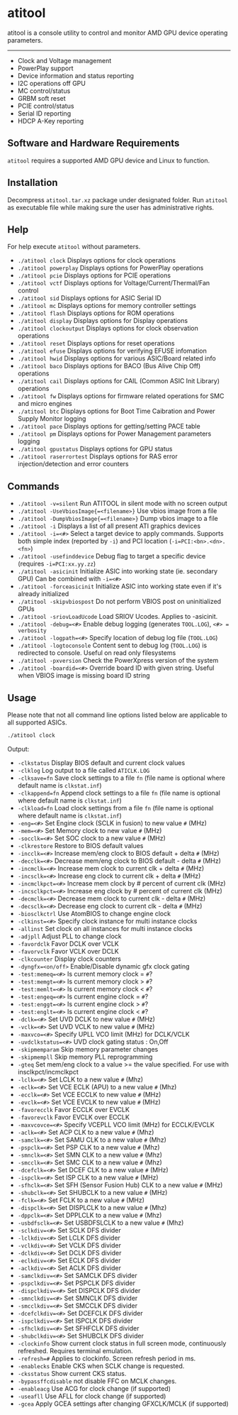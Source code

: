 # atitool

atitool is a console utility to control and monitor AMD GPU device operating parameters.

---

- Clock and Voltage management
- PowerPlay support
- Device information and status reporting
- I2C operations off GPU
- MC control/status
- GRBM soft reset
- PCIE control/status
- Serial ID reporting
- HDCP A-Key reporting

## Software and Hardware Requirements

`atitool` requires a supported AMD GPU device and Linux to function.

## Installation

Decompress `atitool.tar.xz` package under designated folder. Run `atitool` as executable file while making sure the user has administrative rights.

## Help

For help execute `atitool` without parameters.

- `./atitool clock` Displays options for clock operations
- `./atitool powerplay` Displays options for PowerPlay operations
- `./atitool pcie` Displays options for PCIE operations
- `./atitool vctf` Displays options for Voltage/Current/Thermal/Fan control
- `./atitool sid` Displays options for ASIC Serial ID
- `./atitool mc` Displays options for memory controller settings
- `./atitool flash` Displays options for ROM operations
- `./atitool display` Displays options for Display operations
- `./atitool clockoutput` Displays options for clock observation operations
- `./atitool reset` Displays options for reset operations
- `./atitool efuse` Displays options for verifying EFUSE infomation
- `./atitool hwid` Displays options for various ASIC/Board related info
- `./atitool baco` Displays options for BACO (Bus Alive Chip Off) operations
- `./atitool cail` Displays options for CAIL (Common ASIC Init Library) operations
- `./atitool fw` Displays options for firmware related operations for SMC and micro engines
- `./atitool btc` Displays options for Boot Time Caibration and Power Supply Monitor logging
- `./atitool pace` Displays options for getting/setting PACE table
- `./atitool pm` Displays options for Power Management parameters logging
- `./atitool gpustatus` Displays options for GPU status
- `./atitool raserrortest` Displays options for RAS error injection/detection and error counters

## Commands

- `./atitool -v=silent` Run ATITOOL in silent mode with no screen output
- `./atitool -UseVbiosImage{=<filename>}` Use vbios image from a file
- `./atitool -DumpVbiosImage{=<filename>}` Dump vbios image to a file
- `./atitool -i` Displays a list of all present ATI graphics devices
- `./atitool -i=<#>` Select a target device to apply commands. Supports both simple index (reported by `-i`) and PCI location (`-i=PCI:<bn>.<dn>.<fn>`)
- `./atitool -usefinddevice` Debug flag to target a specific device (requires `-i=PCI:xx.yy.zz`)
- `./atitool -asicinit` Initialize ASIC into working state (ie. secondary GPU) Can be combined with `-i=<#>`
- `./atitool -forceasicinit` Initialize ASIC into working state even if it's already initialized
- `./atitool -skipvbiospost` Do not perform VBIOS post on uninitialized GPUs
- `./atitool -sriovLoadUcode` Load SRIOV Ucodes. Applies to -asicinit.
- `./atitool -debug=<#>` Enable debug logging (generates `TOOL.LOG`), `<#> = verbosity`
- `./atitool -logpath=<#>` Specify location of debug log file (`TOOL.LOG`)
- `./atitool -logtoconsole` Content sent to debug log (`TOOL.LOG`) is redirected to console. Useful on read only filesystems
- `./atitool -pxversion` Check the PowerXpress version of the system
- `./atitool -boardid=<#>` Override board ID with given string. Useful when VBIOS image is missing board ID string

## Usage

Please note that not all command line options listed below are applicable to all supported ASICs.

```sh
./atitool clock
```

Output:

- `-clkstatus` Display BIOS default and current clock values
- `-clklog` Log output to a file called `ATICLK.LOG`
- `-clksave=fn` Save clock settings to a file `fn` (file name is optional where default name is `clkstat.inf`)
- `-clkappend=fn` Append clock settings to a file `fn` (file name is optional where default name is `clkstat.inf`)
- `-clkload=fn` Load clock settings from a file `fn` (file name is optional where default name is `clkstat.inf`)
- `-eng=<#>` Set Engine clock (SCLK in fusion) to new value `#` (MHz)
- `-mem=<#>` Set Memory clock to new value `#` (MHz)
- `-socclk=<#>` Set SOC clock to a new value `#` (MHz)
- `-clkrestore` Restore to BIOS default values
- `-incclk=<#>` Increase mem/eng clock to BIOS default + delta `#` (MHz)
- `-decclk=<#>` Decrease mem/eng clock to BIOS default - delta `#` (MHz)
- `-incmclk=<#>` Increase mem clock to current clk + delta `#` (MHz)
- `-incsclk=<#>` Increase eng clock to current clk + delta `#` (MHz)
- `-incmclkpct=<#>` Increase mem clock by # percent of current clk (MHz)
- `-incsclkpct=<#>` Increase eng clock by # percent of current clk (MHz)
- `-decmclk=<#>` Decrease mem clock to current clk - delta `#` (MHz)
- `-decsclk=<#>` Decrease eng clock to current clk - delta `#` (MHz)
- `-biosclkctrl` Use AtomBIOS to change engine clock
- `-clkinst=<#>` Specify clock instance for multi instance clocks
- `-allinst` Set clock on all instances for multi instance clocks
- `-adjpll` Adjust PLL to change clock
- `-favordclk` Favor DCLK over VCLK
- `-favorvclk` Favor VCLK over DCLK
- `-clkcounter` Display clock counters
- `-dyngfx=<on/off>` Enable/Disable dynamic gfx clock gating
- `-test:memeq=<#>` Is current memory clock = `#`?
- `-test:memgt=<#>` Is current memory clock > `#`?
- `-test:memlt=<#>` Is current memory clock < `#`?
- `-test:engeq=<#>` Is current engine clock = `#`?
- `-test:enggt=<#>` Is current engine clock > `#`?
- `-test:englt=<#>` Is current engine clock < `#`?
- `-dclk=<#>` Set UVD DCLK to new value `#` (MHz)
- `-vclk=<#>` Set UVD VCLK to new value `#` (MHz)
- `-maxvco=<#>` Specify UPLL VCO limit (MHz) for DCLK/VCLK
- `-uvdclkstatus=<#>`  UVD clock gating status : On,Off
- `-skipmemparam` Skip memory parameter changes
- `-skipmempll` Skip memory PLL reprogramming
- `-gteq` Set mem/eng clock to a value >= the value specified. For use with insclkpct/incmclkpct
- `-lclk=<#>` Set LCLK to a new value `#` (Mhz)
- `-eclk=<#>` Set VCE ECLK (APU) to a new value `#` (Mhz)
- `-ecclk=<#>` Set VCE ECCLK to new value `#` (MHz)
- `-evclk=<#>` Set VCE EVCLK to new value `#` (MHz)
- `-favorecclk` Favor ECCLK over EVCLK
- `-favorevclk` Favor EVCLK over ECCLK
- `-maxvcovce=<#>` Specify VCEPLL VCO limit (MHz) for ECCLK/EVCLK
- `-aclk=<#>` Set ACP CLK to a new value `#` (Mhz)
- `-samclk=<#>` Set SAMU CLK to a new value `#` (Mhz)
- `-pspclk=<#>` Set PSP CLK to a new value `#` (Mhz)
- `-smnclk=<#>` Set SMN CLK to a new value `#` (Mhz)
- `-smcclk=<#>` Set SMC CLK to a new value `#` (Mhz)
- `-dcefclk=<#>` Set DCEF CLK to a new value `#` (MHz)
- `-ispclk=<#>` Set ISP CLK to a new value `#` (MHz)
- `-sfhclk=<#>` Set SFH (Sensor Fusion Hub) CLK to a new value `#` (MHz)
- `-shubclk=<#>` Set SHUBCLK to a new value `#` (MHz)
- `-fclk=<#>` Set FCLK to a new value `#` (MHz)
- `-dispclk=<#>` Set DISPLCLK to a new value `#` (Mhz)
- `-dppclk=<#>` Set DPPLCLK to a new value `#` (Mhz)
- `-usbdfsclk=<#>` Set USBDFSLCLK to a new value `#` (Mhz)
- `-sclkdiv=<#>` Set SCLK DFS divider
- `-lclkdiv=<#>` Set LCLK DFS divider
- `-vclkdiv=<#>` Set VCLK DFS divider
- `-dclkdiv=<#>` Set DCLK DFS divider
- `-eclkdiv=<#>` Set ECLK DFS divider
- `-aclkdiv=<#>` Set ACLK DFS divider
- `-samclkdiv=<#>` Set SAMCLK DFS divider
- `-pspclkdiv=<#>` Set PSPCLK DFS divider
- `-dispclkdiv=<#>` Set DISPCLK DFS divider
- `-smnclkdiv=<#>` Set SMNCLK DFS divider
- `-smcclkdiv=<#>` Set SMCCLK DFS divider
- `-dcefclkdiv=<#>` Set DCEFCLK DFS divider
- `-ispclkdiv=<#>` Set ISPCLK DFS divider
- `-sfhclkdiv=<#>` Set SFHFCLK DFS divider
- `-shubclkdiv=<#>` Set SHUBCLK DFS divider
- `-clockinfo` Show current clock status in full screen mode, continuously refreshed. Requires terminal emulation.
- `-refresh=#` Applies to clockinfo. Screen refresh period in ms.
- `-enablecks` Enable CKS when SCLK change is requested.
- `-cksstatus` Show current CKS status.
- `-bypassffcdisable`  not disable FFC on MCLK changes.
- `-enableacg` Use ACG for clock change (if supported)
- `-useafll` Use AFLL for clock change (if supported)
- `-gcea` Apply GCEA settings after changing GFXCLK/MCLK (if supported)
